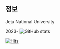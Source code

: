 

## 정보

Jeju National University

2023-
![GitHub stats](https://github-readme-stats.vercel.app/api?username=Junhyeok2004dec&show_icons=true)


[![Hits](https://hits.seeyoufarm.com/api/count/incr/badge.svg?url=https%3A%2F%2Fjejunu.ac.kr&count_bg=%2300FFEB&title_bg=%23555555&icon=windows95.svg&icon_color=%23E7E7E7&title=&edge_flat=true)](https://hits.seeyoufarm.com)
